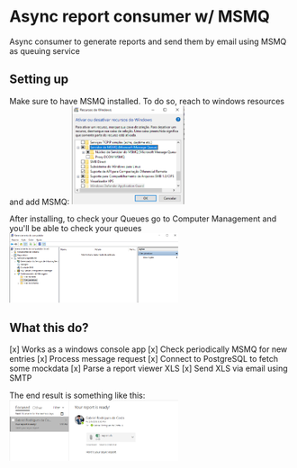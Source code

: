 # Async report consumer w/ MSMQ
Async consumer to generate reports and send them by email using MSMQ as queuing service

## Setting up
Make sure to have MSMQ installed. To do so, reach to windows resources and add MSMQ:
<img src="https://raw.githubusercontent.com/Agezao/Async-report-consumer-w-MSMQ/master/ActivateMsmq.PNG" width="200" />

After installing, to check your Queues go to Computer Management and you'll be able to check your queues
<img src="https://raw.githubusercontent.com/Agezao/Async-report-consumer-w-MSMQ/master/Checking%20queues.PNG" width="300" />

## What this do?
[x] Works as a windows console app
[x] Check periodically MSMQ for new entries
[x] Process message request
[x] Connect to PostgreSQL to fetch some mockdata
[x] Parse a report viewer XLS
[x] Send XLS via email using SMTP

The end result is something like this:
<img src="https://raw.githubusercontent.com/Agezao/Async-report-consumer-w-MSMQ/master/SentMail.PNG" width="300" />